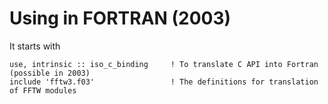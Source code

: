 # Using in FORTRAN (2003)
It starts with
```FORTRAN
use, intrinsic :: iso_c_binding     ! To translate C API into Fortran (possible in 2003)
include 'fftw3.f03'                 ! The definitions for translation of FFTW modules
```

